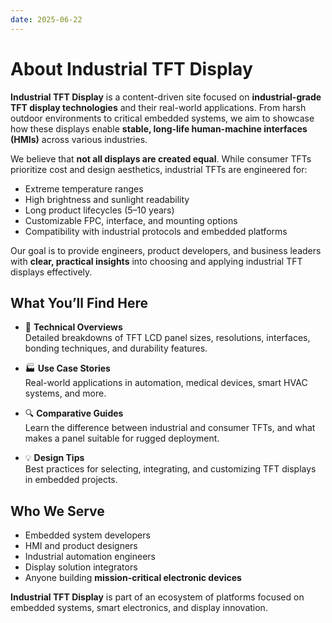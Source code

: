 ```yaml
---
date: 2025-06-22
---
```


# About Industrial TFT Display

**Industrial TFT Display** is a content-driven site focused on **industrial-grade TFT display technologies** and their real-world applications. From harsh outdoor environments to critical embedded systems, we aim to showcase how these displays enable **stable, long-life human-machine interfaces (HMIs)** across various industries.

We believe that **not all displays are created equal**. While consumer TFTs prioritize cost and design aesthetics, industrial TFTs are engineered for:

- Extreme temperature ranges  
- High brightness and sunlight readability  
- Long product lifecycles (5–10 years)  
- Customizable FPC, interface, and mounting options  
- Compatibility with industrial protocols and embedded platforms

Our goal is to provide engineers, product developers, and business leaders with **clear, practical insights** into choosing and applying industrial TFT displays effectively.

## What You’ll Find Here

- 📘 **Technical Overviews**  
  Detailed breakdowns of TFT LCD panel sizes, resolutions, interfaces, bonding techniques, and durability features.

- 🏭 **Use Case Stories**  
  Real-world applications in automation, medical devices, smart HVAC systems, and more.

- 🔍 **Comparative Guides**  
  Learn the difference between industrial and consumer TFTs, and what makes a panel suitable for rugged deployment.

- 💡 **Design Tips**  
  Best practices for selecting, integrating, and customizing TFT displays in embedded projects.

## Who We Serve

- Embedded system developers  
- HMI and product designers  
- Industrial automation engineers  
- Display solution integrators  
- Anyone building **mission-critical electronic devices**


**Industrial TFT Display** is part of an ecosystem of platforms focused on embedded systems, smart electronics, and display innovation.